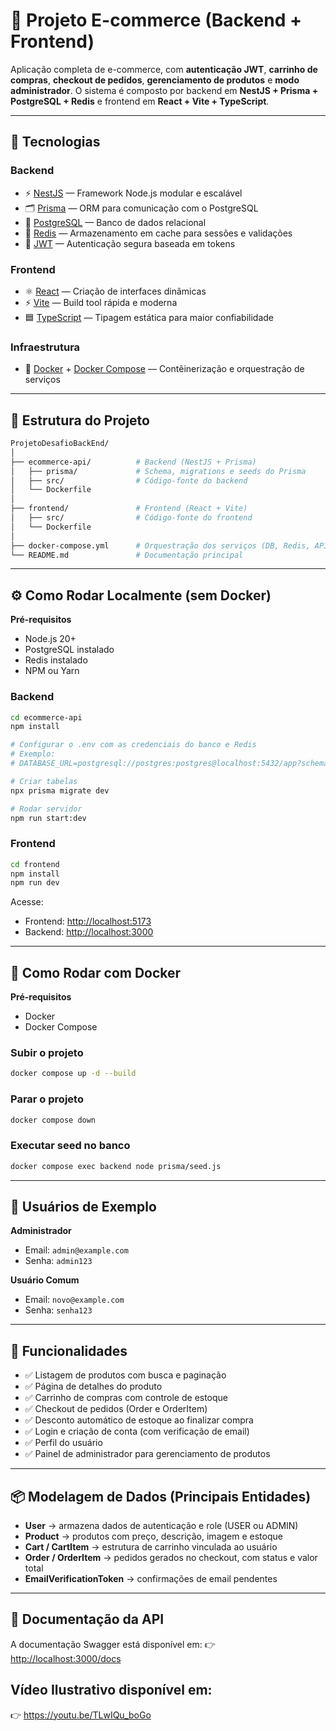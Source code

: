 # 🛒 Projeto E-commerce (Backend + Frontend)

Aplicação completa de e-commerce, com **autenticação JWT**, **carrinho de compras**, **checkout de pedidos**, **gerenciamento de produtos** e **modo administrador**.
O sistema é composto por backend em **NestJS + Prisma + PostgreSQL + Redis** e frontend em **React + Vite + TypeScript**.

---

## 🚀 Tecnologias

### Backend

* ⚡ [NestJS](https://nestjs.com/) — Framework Node.js modular e escalável
* 🗂️ [Prisma](https://www.prisma.io/) — ORM para comunicação com o PostgreSQL
* 🐘 [PostgreSQL](https://www.postgresql.org/) — Banco de dados relacional
* 🚀 [Redis](https://redis.io/) — Armazenamento em cache para sessões e validações
* 🔑 [JWT](https://jwt.io/) — Autenticação segura baseada em tokens

### Frontend

* ⚛️ [React](https://react.dev/) — Criação de interfaces dinâmicas
* ⚡ [Vite](https://vitejs.dev/) — Build tool rápida e moderna
* 🟦 [TypeScript](https://www.typescriptlang.org/) — Tipagem estática para maior confiabilidade

### Infraestrutura

* 🐳 [Docker](https://www.docker.com/) + [Docker Compose](https://docs.docker.com/compose/) — Contêinerização e orquestração de serviços

---

## 📂 Estrutura do Projeto

```bash
ProjetoDesafioBackEnd/
│
├── ecommerce-api/          # Backend (NestJS + Prisma)
│   ├── prisma/             # Schema, migrations e seeds do Prisma
│   ├── src/                # Código-fonte do backend
│   └── Dockerfile
│
├── frontend/               # Frontend (React + Vite)
│   ├── src/                # Código-fonte do frontend
│   └── Dockerfile
│
├── docker-compose.yml      # Orquestração dos serviços (DB, Redis, API, Frontend)
└── README.md               # Documentação principal
```

---

## ⚙️ Como Rodar Localmente (sem Docker)

**Pré-requisitos**

* Node.js 20+
* PostgreSQL instalado
* Redis instalado
* NPM ou Yarn

### Backend

```bash
cd ecommerce-api
npm install

# Configurar o .env com as credenciais do banco e Redis
# Exemplo:
# DATABASE_URL=postgresql://postgres:postgres@localhost:5432/app?schema=public

# Criar tabelas
npx prisma migrate dev

# Rodar servidor
npm run start:dev
```

### Frontend

```bash
cd frontend
npm install
npm run dev
```

Acesse:

* Frontend: [http://localhost:5173](http://localhost:5173)
* Backend: [http://localhost:3000](http://localhost:3000)

---

## 🐳 Como Rodar com Docker

**Pré-requisitos**

* Docker
* Docker Compose

### Subir o projeto

```bash
docker compose up -d --build
```

### Parar o projeto

```bash
docker compose down
```

### Executar seed no banco

```bash
docker compose exec backend node prisma/seed.js
```

---

## 👥 Usuários de Exemplo

**Administrador**

* Email: `admin@example.com`
* Senha: `admin123`

**Usuário Comum**

* Email: `novo@example.com`
* Senha: `senha123`

---

## 📌 Funcionalidades

* ✅ Listagem de produtos com busca e paginação
* ✅ Página de detalhes do produto
* ✅ Carrinho de compras com controle de estoque
* ✅ Checkout de pedidos (Order e OrderItem)
* ✅ Desconto automático de estoque ao finalizar compra
* ✅ Login e criação de conta (com verificação de email)
* ✅ Perfil do usuário
* ✅ Painel de administrador para gerenciamento de produtos

---

## 📦 Modelagem de Dados (Principais Entidades)

* **User** → armazena dados de autenticação e role (USER ou ADMIN)
* **Product** → produtos com preço, descrição, imagem e estoque
* **Cart / CartItem** → estrutura de carrinho vinculada ao usuário
* **Order / OrderItem** → pedidos gerados no checkout, com status e valor total
* **EmailVerificationToken** → confirmações de email pendentes

---

## 📖 Documentação da API

A documentação Swagger está disponível em:
👉 [http://localhost:3000/docs](http://localhost:3000/docs)

## Vídeo Ilustrativo disponível em:
👉 https://youtu.be/TLwIQu_boGo


